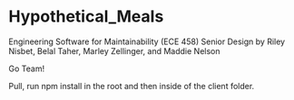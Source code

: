 # Hypothetical_Meals

Engineering Software for Maintainability (ECE 458) Senior Design by Riley Nisbet, Belal Taher, Marley Zellinger, and Maddie Nelson


Go Team!


Pull, run npm install in the root and then inside of the client folder.

